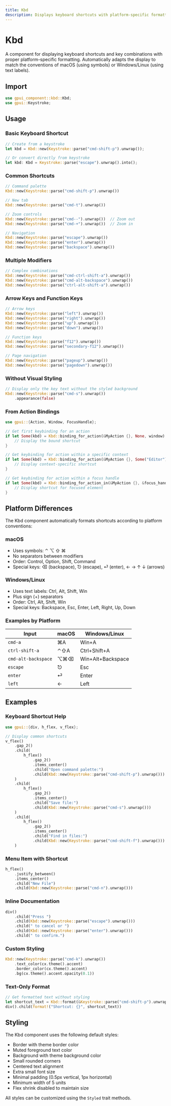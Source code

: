 ```yaml
---
title: Kbd
description: Displays keyboard shortcuts with platform-specific formatting.
---
```


# Kbd

A component for displaying keyboard shortcuts and key combinations with proper platform-specific formatting. Automatically adapts the display to match the conventions of macOS (using symbols) or Windows/Linux (using text labels).

## Import

```rust
use gpui_component::kbd::Kbd;
use gpui::Keystroke;
```

## Usage

### Basic Keyboard Shortcut

```rust
// Create from a keystroke
let kbd = Kbd::new(Keystroke::parse("cmd-shift-p").unwrap());

// Or convert directly from keystroke
let kbd: Kbd = Keystroke::parse("escape").unwrap().into();
```

### Common Shortcuts

```rust
// Command palette
Kbd::new(Keystroke::parse("cmd-shift-p").unwrap())

// New tab
Kbd::new(Keystroke::parse("cmd-t").unwrap())

// Zoom controls
Kbd::new(Keystroke::parse("cmd--").unwrap())  // Zoom out
Kbd::new(Keystroke::parse("cmd-+").unwrap())  // Zoom in

// Navigation
Kbd::new(Keystroke::parse("escape").unwrap())
Kbd::new(Keystroke::parse("enter").unwrap())
Kbd::new(Keystroke::parse("backspace").unwrap())
```

### Multiple Modifiers

```rust
// Complex combinations
Kbd::new(Keystroke::parse("cmd-ctrl-shift-a").unwrap())
Kbd::new(Keystroke::parse("cmd-alt-backspace").unwrap())
Kbd::new(Keystroke::parse("ctrl-alt-shift-a").unwrap())
```

### Arrow Keys and Function Keys

```rust
// Arrow keys
Kbd::new(Keystroke::parse("left").unwrap())
Kbd::new(Keystroke::parse("right").unwrap())
Kbd::new(Keystroke::parse("up").unwrap())
Kbd::new(Keystroke::parse("down").unwrap())

// Function keys
Kbd::new(Keystroke::parse("f12").unwrap())
Kbd::new(Keystroke::parse("secondary-f12").unwrap())

// Page navigation
Kbd::new(Keystroke::parse("pageup").unwrap())
Kbd::new(Keystroke::parse("pagedown").unwrap())
```

### Without Visual Styling

```rust
// Display only the key text without the styled background
Kbd::new(Keystroke::parse("cmd-s").unwrap())
    .appearance(false)
```

### From Action Bindings

```rust
use gpui::{Action, Window, FocusHandle};

// Get first keybinding for an action
if let Some(kbd) = Kbd::binding_for_action(&MyAction {}, None, window) {
    // Display the bound shortcut
}

// Get keybinding for action within a specific context
if let Some(kbd) = Kbd::binding_for_action(&MyAction {}, Some("Editor"), window) {
    // Display context-specific shortcut
}

// Get keybinding for action within a focus handle
if let Some(kbd) = Kbd::binding_for_action_in(&MyAction {}, &focus_handle, window) {
    // Display shortcut for focused element
}
```

## Platform Differences

The Kbd component automatically formats shortcuts according to platform conventions:

### macOS

- Uses symbols: ⌃ ⌥ ⇧ ⌘
- No separators between modifiers
- Order: Control, Option, Shift, Command
- Special keys: ⌫ (backspace), ⎋ (escape), ⏎ (enter), ← → ↑ ↓ (arrows)

### Windows/Linux

- Uses text labels: Ctrl, Alt, Shift, Win
- Plus sign (+) separators
- Order: Ctrl, Alt, Shift, Win
- Special keys: Backspace, Esc, Enter, Left, Right, Up, Down

### Examples by Platform

| Input               | macOS | Windows/Linux     |
| ------------------- | ----- | ----------------- |
| `cmd-a`             | ⌘A    | Win+A             |
| `ctrl-shift-a`      | ⌃⇧A   | Ctrl+Shift+A      |
| `cmd-alt-backspace` | ⌥⌘⌫   | Win+Alt+Backspace |
| `escape`            | ⎋     | Esc               |
| `enter`             | ⏎     | Enter             |
| `left`              | ←     | Left              |

## Examples

### Keyboard Shortcut Help

```rust
use gpui::{div, h_flex, v_flex};

// Display common shortcuts
v_flex()
    .gap_2()
    .child(
        h_flex()
            .gap_2()
            .items_center()
            .child("Open command palette:")
            .child(Kbd::new(Keystroke::parse("cmd-shift-p").unwrap()))
    )
    .child(
        h_flex()
            .gap_2()
            .items_center()
            .child("Save file:")
            .child(Kbd::new(Keystroke::parse("cmd-s").unwrap()))
    )
    .child(
        h_flex()
            .gap_2()
            .items_center()
            .child("Find in files:")
            .child(Kbd::new(Keystroke::parse("cmd-shift-f").unwrap()))
    )
```

### Menu Item with Shortcut

```rust
h_flex()
    .justify_between()
    .items_center()
    .child("New File")
    .child(Kbd::new(Keystroke::parse("cmd-n").unwrap()))
```

### Inline Documentation

```rust
div()
    .child("Press ")
    .child(Kbd::new(Keystroke::parse("escape").unwrap()))
    .child(" to cancel or ")
    .child(Kbd::new(Keystroke::parse("enter").unwrap()))
    .child(" to confirm.")
```

### Custom Styling

```rust
Kbd::new(Keystroke::parse("cmd-k").unwrap())
    .text_color(cx.theme().accent)
    .border_color(cx.theme().accent)
    .bg(cx.theme().accent.opacity(0.1))
```

### Text-Only Format

```rust
// Get formatted text without styling
let shortcut_text = Kbd::format(&Keystroke::parse("cmd-shift-p").unwrap());
div().child(format!("Shortcut: {}", shortcut_text))
```

## Styling

The Kbd component uses the following default styles:

- Border with theme border color
- Muted foreground text color
- Background with theme background color
- Small rounded corners
- Centered text alignment
- Extra small font size
- Minimal padding (0.5px vertical, 1px horizontal)
- Minimum width of 5 units
- Flex shrink disabled to maintain size

All styles can be customized using the `Styled` trait methods.
